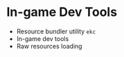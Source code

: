 # In-game Dev Tools

- Resource bundler utility `ekc`
- In-game dev tools
- Raw resources loading


